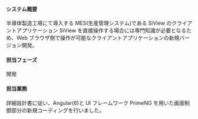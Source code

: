 #### システム概要
半導体製造工場にて導入する MES(生産管理システム)である SiView のクライアントアプリケーション
SiView を直接操作する場合には専門知識が必要となるため、Web ブラウザ側で操作が可能なクライアントアプリケーションの新規バージョン開発。

#### 担当フェーズ
開発

#### 担当業務
詳細設計書に従い、Angular(6)と UI フレームワーク PrimeNG を用いた画面制御部分の新規コーディングを行いました。
